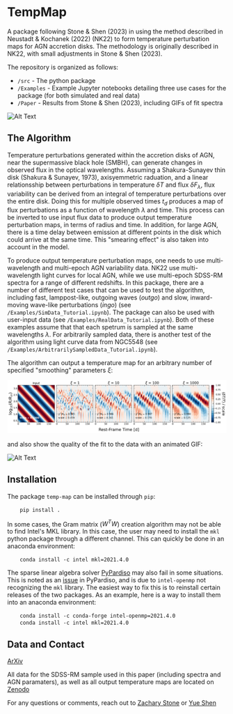# TempMap

A package following Stone & Shen (2023) in using the method described in Neustadt & Kochanek (2022) (NK22) to form temperature perturbation maps for AGN accretion disks. The methodology is originally described in NK22, with small adjustments in Stone & Shen (2023). 

The repository is organized as follows:
* `/src` - The python package
* `/Examples` - Example Jupyter notebooks detailing three use cases for the package (for both simulated and real data)
* `/Paper` - Results from Stone & Shen (2023), including GIFs of fit spectra

![Alt Text](./Paper/Disk_GIFs/Fig2_Disk_two-rings.gif)

## The Algorithm
Temperature perturbations generated within the accretion disks of AGN, near the supermassive black hole (SMBH), can generate changes in observed flux in the optical wavelengths. Assuming a Shakura-Sunayev thin disk (Shakura & Sunayev, 1973), axisyemmetric raduation, and a linear relationsship between perturbations in temperature $\delta T$ and flux $\delta F_\lambda$, flux variability can be derived from an integral of temperature perturbations over the entire disk. Doing this for multiple observed times $t_d$ produces a map of flux perturbations as a function of wavelength $\lambda$ and time. This process can be inverted to use input flux data to produce output temperature perturbation maps, in terms of radius and time. In addition, for large AGN, there is a time delay between emission at different points in the disk which could arrive at the same time. This "smearing effect" is also taken into account in the model.

To produce output temperature perturbation maps, one needs to use multi-wavelength and multi-epoch AGN variability data. NK22 use multi-wavelength light curves for local AGN, while we use multi-epoch SDSS-RM spectra for a range of different redshifts. In this package, there are a number of different test cases that can be used to test the algorithm, including fast, lamppost-like, outgoing waves (_outgo_) and slow, inward-moving wave-like perturbations (_ingo_) (see `/Examples/SimData_Tutorial.ipynb`). The package can also be used with user-input data (see `/Examples/RealData_Tutorial.ipynb`). Both of these examples assume that that each spetrum is sampled at the same wavelengths $\lambda$. For arbitrarily sampled data, there is another test of the algorithm using light curve data from NGC5548 (see  `/Examples/ArbitrarilySampledData_Tutorial.ipynb`).

The algorithm can output a temperature map for an arbitrary number of specified "smoothing" parameters $\xi$:

![](./Examples/ExampleTempMap.png)

and also show the quality of the fit to the data with an animated GIF:

![Alt Text](./Paper/Fig2_Spectra_GIFs/ingo.gif)



## Installation

The package ``temp-map`` can be installed through ``pip``:
```
    pip install .
```

In some cases, the Gram matrix ($W^T W$) creation algorithm may not be able to find Intel's MKL library. In this case, the user may need to install the ``mkl`` python package through a different channel. This can quickly be done in an anaconda environment:
```
    conda install -c intel mkl=2021.4.0
```

The sparse linear algebra solver [PyPardiso](https://github.com/haasad/PyPardisoProject) may also fail in some situations. This is noted as an [issue](https://github.com/haasad/PyPardisoProject/issues/36) in PyPardiso, and is due to ``intel-openmp`` not recognizing the ``mkl`` library. The easiest way to fix this is to reinstall certain releases of the two packages. As an example, here is a way to install them into an anaconda environment:
```
    conda install -c conda-forge intel-openmp=2021.4.0
    conda install -c intel mkl=2021.4.0
```



## Data and Contact
[ArXiv](https://arxiv.org/abs/2210.07452)

All data for the SDSS-RM sample used in this paper (including spectra and AGN paramaters), as well as all output temperature maps are located on [Zenodo](https://zenodo.org/record/7195997)


For any questions or comments, reach out to [Zachary Stone](mailto:stone28@illinois.edu) or [Yue Shen](mailto:shenyue@illinois.edu)
